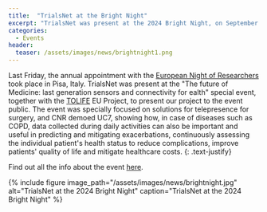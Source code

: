 ```yaml
---
title:  "TrialsNet at the Bright Night"
excerpt: "TrialsNet was present at the 2024 Bright Night, on September 27th"
categories: 
  - Events
header:
  teaser: /assets/images/news/brightnight1.png
---
```

Last Friday, the annual appointment with the [European Night of Researchers](https://nottedeiricercatori.pisa.it/le-scuole-a-bright/) took place in Pisa, Italy.
TrialsNet was present at the "The future of Medicine: last generation sensors and connectivity for ealth" special event, together with the [TOLIFE](https://www.tolife-project.eu/) EU Project, to present our project to the event public.
The event was specially focused on solutions for telepresence for surgery, and CNR demoed UC7, showing how, in case of diseases such as COPD, data collected during daily activities can also be important and useful in predicting and mitigating exacerbations, continuously assessing the individual patient's health status to reduce complications, improve patients' quality of life and mitigate healthcare costs.
{: .text-justify}

Find out all the info about the event [here](https://nottedeiricercatori.pisa.it/laboratori-aperti-2024/).

{% include figure image_path="/assets/images/news/brightnight.jpg" alt="TrialsNet at the 2024 Bright Night" caption="TrialsNet at the 2024 Bright Night" %}
